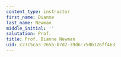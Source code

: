 ```yaml
---
content_type: instructor
first_name: Dianne
last_name: Newman
middle_initial: ''
salutation: Prof.
title: Prof. Dianne Newman
uid: c27c5ca3-265b-b7d2-39d6-750b126ff463
---
```

